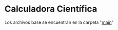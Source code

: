 # Calculadora Científica
Los archivos base se encuentran en la carpeta "[main](https://github.com/EzeGamer135/calculadora-cientifica-multiplataforma/tree/main/main)"
